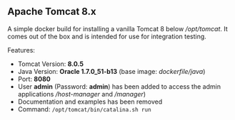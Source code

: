 ## Apache Tomcat 8.x

A simple docker build for installing a vanilla Tomcat 8 below
*/opt/tomcat*. It comes out of the box and is intended for use for
integration testing.

Features:

* Tomcat Version: **8.0.5**
* Java Version: **Oracle 1.7.0_51-b13** (base image: *dockerfile/java*)
* Port: **8080**
* User **admin** (Password: **admin**) has been added to access the admin
  applications */host-manager* and */manager*)
* Documentation and examples has been removed
* Command: `/opt/tomcat/bin/catalina.sh run`
